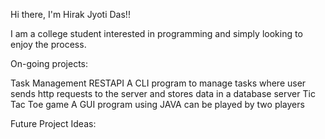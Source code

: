 Hi there, I'm Hirak Jyoti Das!!

I am a college student interested in programming and simply looking to enjoy the process.

On-going projects:

 Task Management RESTAPI
     A CLI program to manage tasks where user sends http requests to the server and stores data in a database server 
 Tic Tac Toe game
     A GUI program using JAVA can be played by two players

Future Project Ideas:

